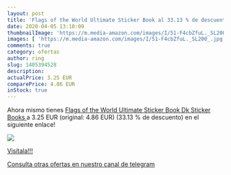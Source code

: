 ```yaml
---
layout: post
title: 'Flags of the World Ultimate Sticker Book al 33.13 % de descuento'
date: 2020-04-05 13:10:09
thumbnailImage: 'https://m.media-amazon.com/images/I/51-F4cbZfuL._SL200_.jpg'
images: [ 'https://m.media-amazon.com/images/I/51-F4cbZfuL._SL200_.jpg' ]
comments: true
category: ofertas
author: ring
slug: 1405394528
description:
actualPrice: 3.25 EUR
comparePrice: 4.86 EUR
inStock: true
---
```


Ahora mismo tienes [Flags of the World Ultimate Sticker Book  Dk Sticker Books ](https://www.amazon.com/dp/1405394528/?tag=redken08-20) a 3.25 EUR (original: 4.86 EUR) (33.13 %  de descuento) en el siguiente enlace!

[![](https://m.media-amazon.com/images/I/51-F4cbZfuL._SL200_.jpg)](https://www.amazon.com/dp/1405394528/?tag=redken08-20)

[Visítala!!!](https://www.amazon.com/dp/1405394528/?tag=redken08-20)

[Consulta otras ofertas en nuestro canal de telegram](https://t.me/s/ofertas25)
